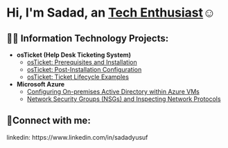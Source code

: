 <h1>Hi, I'm Sadad, an <a href="https://linkedin.com/in/Josh">Tech Enthusiast</a>☺</h1>

<h2>👨‍💻 Information Technology Projects:</h2>

- <b>osTicket (Help Desk Ticketing System)</b>
  - [osTicket: Prerequisites and Installation](https://github.com/Only1Sadad/osticket-prereqs)
  - [osTicket: Post-Installation Configuration](https://github.com/Only1Sadad/post-install-config)
  - [osTicket: Ticket Lifecycle Examples](https://github.com/Only1Sadad/ticket-lifecycle)
- <b>Microsoft Azure</b>
  - [Configuring On-premises Active Directory within Azure VMs](https://github.com/Only1Sadad/configure-ad)
  - [Network Security Groups (NSGs) and Inspecting Network Protocols](https://github.com/Only1Sadad/azure-network-protocols)

<h2>🤳Connect with me:</h2>
linkedin: https://www.linkedin.com/in/sadadyusuf

